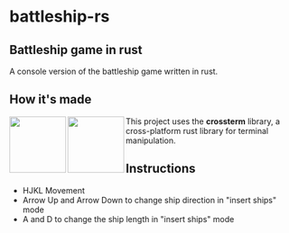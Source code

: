 # <b>battleship-rs</b>

## <b>Battleship game in rust</b>

A console version of the battleship game written in rust.

## <b>How it's made</b>

<img src="https://docs.rs/rust-logo-20220403-1.61.0-nightly-6af09d250.svg" align="left" style="height:100px" />
<img src="https://avatars.githubusercontent.com/u/55745280?v=4" align="left" style="height:100px" />

<p>
This project uses the <b>crossterm</b> library, a cross-platform rust library for terminal manipulation.
</p>

## <b>Instructions</b>

- HJKL Movement
- Arrow Up and Arrow Down to change ship direction in "insert ships" mode
- A and D to change the ship length in "insert ships" mode
